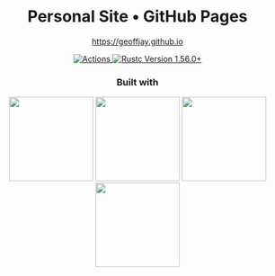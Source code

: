 <div align="center">
  <h1>Personal Site • GitHub Pages</h1>
  <p>
    <a href="https://geoffjay.github.io">https://geoffjay.github.io</a>
  </p>

  <p>
    <a href="https://github.com/geoffjay/geoffjay.github.io/actions">
      <img alt="Actions" src="https://github.com/geoffjay/geoffjay.github.io/actions/workflows/deploy.yml/badge.svg" />
    </a>
    <a href="https://blog.rust-lang.org/2020/12/31/Rust-1.56.0.html">
      <img alt="Rustc Version 1.56.0+" src="https://img.shields.io/badge/rustc-1.56%2B-lightgrey.svg" />
    </a>
  </p>

  <h3>Built with</h3>
  <img src="https://upload.wikimedia.org/wikipedia/commons/thumb/d/d5/Rust_programming_language_black_logo.svg/106px-Rust_programming_language_black_logo.svg.png" width="150" />
  <img src="https://yew.rs/img/logo.png" width="150" />
  <img src="https://upload.wikimedia.org/wikipedia/commons/thumb/d/d5/Tailwind_CSS_Logo.svg/240px-Tailwind_CSS_Logo.svg.png" width="150" />
  <img src="https://raw.githubusercontent.com/ingram-projects/animxyz/master/docs/src/assets/images/animxyz-logo.svg" width="150" />
</div>
